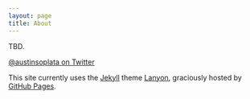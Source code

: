 ```yaml
---
layout: page
title: About
---
```


TBD.

[@austinsoplata on Twitter](https://twitter.com/austinsoplata)

This site currently uses the <a href="http://jekyllrb.com"
target="_blank">Jekyll</a> theme <a href="http://lanyon.getpoole.com"
target="_blank">Lanyon</a>, graciously hosted by <a
href="https://pages.github.com" target="_blank">GitHub Pages</a>.
